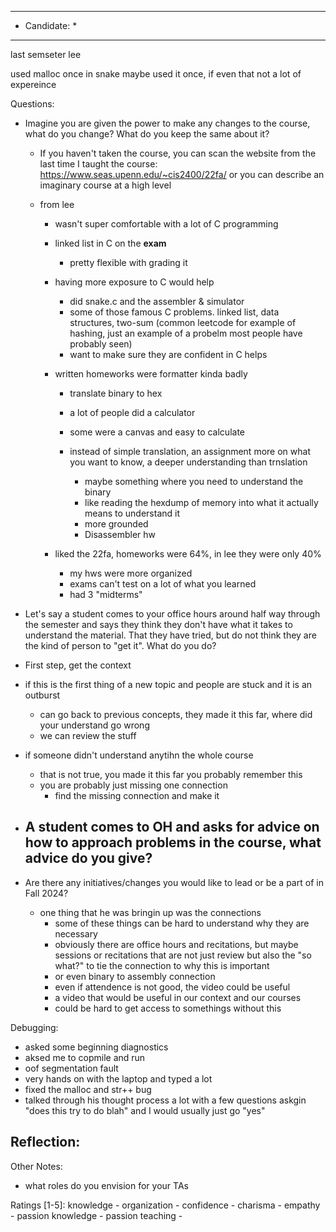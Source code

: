 ***************************
* Candidate:  *
***************************

last semseter lee

used malloc once in snake
maybe used it once, if even that
not a lot of expereince

Questions:
- Imagine you are given the power to make any changes to the course, what do you change? What do you keep the same about it?
  - If you haven't taken the course, you can scan the website from the last time I taught the course: https://www.seas.upenn.edu/~cis2400/22fa/ or you can describe an imaginary course at a high level
  
  - from lee
    - wasn't super comfortable with a lot of C programming
    - linked list in C on the **exam**
      - pretty flexible with grading it
    - having more exposure to C would help
      - did snake.c and the assembler & simulator
      - some of those famous C problems. linked list, data structures, two-sum (common leetcode for example of hashing, just an example of a probelm most people have probably seen) 
      - want to make sure they are confident in C helps

    - written homeworks were formatter kinda badly
      - translate binary to hex
      - a lot of people did a calculator
      - some were a canvas and easy to calculate

      - instead of simple translation, an assignment more on what you want to know, a deeper understanding than trnslation
        - maybe something where you need to understand the binary
        - like reading the hexdump of memory into what it actually means to understand it
        - more grounded
        - Disassembler hw
     
     - liked the 22fa, homeworks were 64%, in lee they were only 40%
       - my hws were more organized
       - exams can't test on a lot of what you learned
       - had 3 "midterms"

- Let's say a student comes to your office hours around half way through the semester and says they think they don't have what it takes to understand the material. That they have tried, but do not think they are the kind of person to "get it". What do you do?
 - First step, get the context
 - if this is the first thing of a new topic and people are stuck and it is an outburst
   - can go back to previous concepts, they made it this far, where did your understand go wrong
   - we can review the stuff
 - if someone didn't understand anytihn the whole course
   - that is not true, you made it this far you probably remember this
   - you are probably just missing one connection
     - find the missing connection and make it

- A student comes to OH and asks for advice on how to approach problems in the course, what advice do you give?
  -

- Are there any initiatives/changes you would like to lead or be a part of in Fall 2024?
  - one thing that he was bringin up was the connections
    - some of these things can be hard to understand why they are necessary
    - obviously there are office hours and recitations, but maybe sessions or recitations that are not just review
      but also the "so what?" to tie the connection to why this is important
    - or even binary to assembly connection
    - even if attendence is not good, the video could be useful
    - a video that would be useful in our context and our courses
    - could be hard to get access to somethings without this

Debugging:
- asked some beginning diagnostics
- aksed me to copmile and run
- oof segmentation fault
- very hands on with the laptop and typed a lot
- fixed the malloc and str++ bug
- talked through his thought process a lot with a few questions askgin "does this try to do blah" and I would usually just go "yes"



Reflection:
- 



Other Notes:
- what roles do you envision for your TAs


Ratings [1-5]:
knowledge         - 
organization      - 
confidence        - 
charisma          - 
empathy           - 
passion knowledge -
passion teaching  - 
